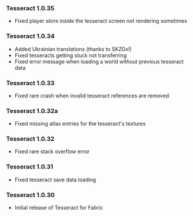 ### Tesseract 1.0.35
- Fixed player skins inside the tesseract screen not rendering sometimes

### Tesseract 1.0.34
- Added Ukrainian translations (thanks to SKZGx!)
- Fixed tesseracts getting stuck not transferring
- Fixed error message when loading a world without previous tesseract data

### Tesseract 1.0.33
- Fixed rare crash when invalid tesseract references are removed

### Tesseract 1.0.32a
- Fixed missing atlas entries for the tesseract's textures

### Tesseract 1.0.32
- Fixed rare stack overflow error

### Tesseract 1.0.31
- Fixed tesseract save data loading

### Tesseract 1.0.30
- Initial release of Tesseract for Fabric
